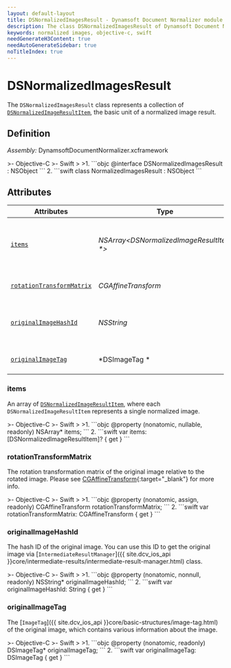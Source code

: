 ```yaml
---
layout: default-layout
title: DSNormalizedImagesResult - Dynamsoft Document Normalizer module iOS Edition API Reference
description: The class DSNormalizedImagesResult of Dynamsoft Document Normalizer module represents a collection of captured result items whose type are normalized images.
keywords: normalized images, objective-c, swift
needGenerateH3Content: true
needAutoGenerateSidebar: true
noTitleIndex: true
---
```


# DSNormalizedImagesResult

The `DSNormalizedImagesResult` class represents a collection of [`DSNormalizedImageResultItem`](normalized-image-result-item.md), the basic unit of a normalized image result.

## Definition

*Assembly:* DynamsoftDocumentNormalizer.xcframework

<div class="sample-code-prefix"></div>
>- Objective-C
>- Swift
>
>1. 
```objc
@interface DSNormalizedImagesResult : NSObject
```
2. 
```swift
class NormalizedImagesResult : NSObject
```

## Attributes

| Attributes | Type | Description |
| ---------- | ---- | ----------- |
| [`items`](#items) | *NSArray<DSNormalizedImageResultItem \*>* | An array of DSNormalizedImageResultItem. Each DSNormalizedImageResultItem is a result object of a single normalized image. |
| [`rotationTransformMatrix`](#rotationtransformmatrix) | *CGAffineTransform* | The rotation transformation matrix of the original image relative to the rotated image. |
| [`originalImageHashId`](#originalimagehashid) | *NSString* | The hash id of the original image. You can use this ID to get the original image via IntermediateResultManager class. |
| [`originalImageTag`](#originalimagetag) | *DSImageTag \* | The tag of the original image, from which you get the normalized image. |

### items

An array of [`DSNormalizedImageResultItem`](normalized-image-result-item.md), where each `DSNormalizedImageResultItem` represents a single normalized image.

<div class="sample-code-prefix"></div>
>- Objective-C
>- Swift
>
>1. 
```objc
@property (nonatomic, nullable, readonly) NSArray<DSNormalizedImageResultItem *>* items;
```
2. 
```swift
var items: [DSNormalizedImageResultItem]? { get }
```

### rotationTransformMatrix

The rotation transformation matrix of the original image relative to the rotated image. Please see [CGAffineTransform](https://developer.apple.com/documentation/corefoundation/cgaffinetransform){:target="_blank"} for more info.

<div class="sample-code-prefix"></div>
>- Objective-C
>- Swift
>
>1. 
```objc
@property (nonatomic, assign, readonly) CGAffineTransform rotationTransformMatrix;
```
2. 
```swift
var rotationTransformMatrix: CGAffineTransform { get }
```

### originalImageHashId

The hash ID of the original image. You can use this ID to get the original image via [`IntermediateResultManager`]({{ site.dcv_ios_api }}core/intermediate-results/intermediate-result-manager.html) class.

<div class="sample-code-prefix"></div>
>- Objective-C
>- Swift
>
>1. 
```objc
@property (nonatomic, nonnull, readonly) NSString* originalImageHashId;
```
2. 
```swift
var originalImageHashId: String { get }
```

### originalImageTag

The [`ImageTag`]({{ site.dcv_ios_api }}core/basic-structures/image-tag.html) of the original image, which contains various information about the image.

<div class="sample-code-prefix"></div>
>- Objective-C
>- Swift
>
>1. 
```objc
@property (nonatomic, readonly) DSImageTag* originalImageTag;
```
2. 
```swift
var originalImageTag: DSImageTag { get }
```
